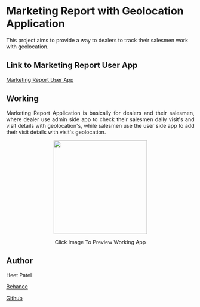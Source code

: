 # Marketing Report with Geolocation Application
This project aims to provide a way to dealers to track their salesmen work with geolocation.
## Link to Marketing Report User App
<a href="https://github.com/heet-1011/Marketing-Report-User">Marketing Report User App</a>
## Working
<p align="justify">Marketing Report Application is basically for dealers and their salesmen, where dealer use admin side app to check their salesmen daily visit's and visit details with geolocation's, while salesmen use the user side app to add their visit details with visit's geolocation.</p>
<div width="1000" height="1000" align="center">
<a href="https://drive.google.com/uc?id=1RSp5wypxHA33dtR0_QBgeQsVx2LSkXRx" style="align:right"><img src="https://drive.google.com/uc?id=13hYBIblHKv1EEGg_j8D-QHtcfLck8194" align="center" height="250" width="250" ></a>
<p>Click Image To Preview Working App</p>
</div>

## Author
Heet Patel

<a href="https://www.behance.net/heetpatel6">Behance</a>

<a href="https://github.com/heet-1011/">Github</a>
